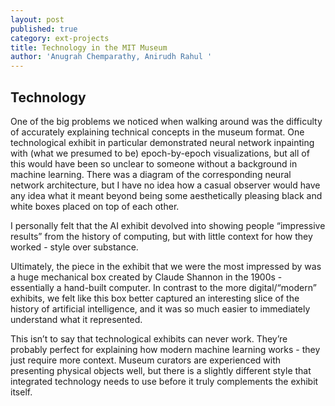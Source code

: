 ```yaml
---
layout: post
published: true
category: ext-projects
title: Technology in the MIT Museum
author: 'Anugrah Chemparathy, Anirudh Rahul '
---
```


## Technology
One of the big problems we noticed when walking around was the difficulty of accurately explaining technical concepts in the museum format. One technological exhibit in particular demonstrated neural network inpainting with (what we presumed to be) epoch-by-epoch visualizations, but all of this would have been so unclear to someone without a background in machine learning. There was a diagram of the corresponding neural network architecture, but I have no idea how a casual observer would have any idea what it meant beyond being some aesthetically pleasing black and white boxes placed on top of each other.

I personally felt that the AI exhibit devolved into showing people “impressive results” from the history of computing, but with little context for how they worked - style over substance.

Ultimately, the piece in the exhibit that we were the most impressed by was a huge mechanical box created by Claude Shannon in the 1900s - essentially a hand-built computer. In contrast to the more digital/“modern” exhibits, we felt like this box better captured an interesting slice of the history of artificial intelligence, and it was so much easier to immediately understand what it represented.

This isn’t to say that technological exhibits can never work. They’re probably perfect for explaining how modern machine learning works - they just require more context. Museum curators are experienced with presenting physical objects well, but there is a slightly different style that integrated technology needs to use before it truly complements the exhibit itself.
